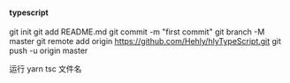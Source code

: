 #### typescript
git init
git add README.md
git commit -m "first commit"
git branch -M master
git remote add origin https://github.com/Hehly/hlyTypeScript.git
git push -u origin master

运行 yarn tsc 文件名